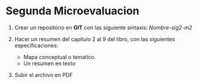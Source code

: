 # Segunda Microevaluacion

1. Crear un repositorio en **GIT** con las siguiente sintaxis: *Nombre-sig2-m2*

2. Hacer un resumen del capitulo 2 al 9 del libro, con las siguientes especificaciones:

    - Mapa conceptual o tematico
    - Un resumen en texto

3. Subir el archivo en PDF
